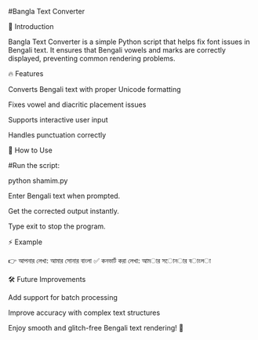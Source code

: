 #Bangla Text Converter

📌 Introduction

Bangla Text Converter is a simple Python script that helps fix font issues in Bengali text. It ensures that Bengali vowels and marks are correctly displayed, preventing common rendering problems.

🔥 Features

Converts Bengali text with proper Unicode formatting

Fixes vowel and diacritic placement issues

Supports interactive user input

Handles punctuation correctly

🚀 How to Use

#Run the script:

python shamim.py

Enter Bengali text when prompted.

Get the corrected output instantly.

Type exit to stop the program.

⚡ Example

👉 আপনার লেখা: আমার সোনার বাংলা
✅ কনভার্ট করা লেখা:  আম◌ার স◌োন◌ার ব◌াংল◌া

🛠 Future Improvements

Add support for batch processing

Improve accuracy with complex text structures

Enjoy smooth and glitch-free Bengali text rendering! 🎯

